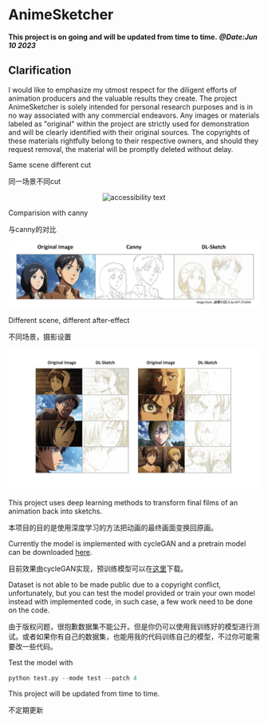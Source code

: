 # AnimeSketcher

**This project is on going and will be updated from time to time.**
***@Date:Jun 10 2023***

## Clarification
I would like to emphasize my utmost respect for the diligent efforts of animation producers and the valuable results they create. The project AnimeSketcher is solely intended for personal research purposes and is in no way associated with any commercial endeavors. Any images or materials labeled as "original" within the project are strictly used for demonstration and will be clearly identified with their original sources. The copyrights of these materials rightfully belong to their respective owners, and should they request removal, the material will be promptly deleted without delay.


Same scene different cut

同一场景不同cut

<p align="center">
  <img src="https://github.com/ZhenglinPan/AnimeSketcher/blob/master/others/img03.gif" width="" alt="accessibility text">
</p>

Comparision with canny

与canny的对比

<p align="center">
  <img src="https://github.com/ZhenglinPan/AnimeSketcher/blob/master/others/img01.jpg" width="" alt="accessibility text">
</p>

Different scene, different after-effect

不同场景，摄影设置

<p align="center">
  <img src="https://github.com/ZhenglinPan/AnimeSketcher/blob/master/others/img02.jpg" width="" alt="accessibility text">
</p>

This project uses deep learning methods to transform final films of an animation back into sketchs.

本项目的目的是使用深度学习的方法把动画的最终画面变换回原画。

Currently the model is implemented with cycleGAN and a pretrain model can be downloaded [here](https://drive.google.com/file/d/1NwKzV5UxqBrgXHCXa_r6WzJcV8XbRlNO/view?usp=sharing).

目前效果由cycleGAN实现，预训练模型可以在[这里](https://drive.google.com/file/d/1NwKzV5UxqBrgXHCXa_r6WzJcV8XbRlNO/view?usp=sharing)下载。

Dataset is not able to be made public due to a copyright conflict, unfortunately, but you can test the model provided or train your own model instead with implemented code, in such case, a few work need to be done on the code.

由于版权问题，很抱歉数据集不能公开。但是你仍可以使用我训练好的模型进行测试。或者如果你有自己的数据集，也能用我的代码训练自己的模型，不过你可能需要改一些代码。

Test the model with
```python
python test.py --mode test --patch 4
```

This project will be updated from time to time.

不定期更新


